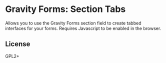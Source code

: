 Gravity Forms: Section Tabs
===========================

Allows you to use the Gravity Forms section field to create tabbed interfaces for your forms. Requires Javascript to be enabled in the browser.

## License

GPL2+
